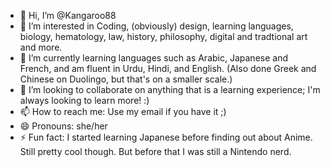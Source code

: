 - 👋 Hi, I’m @Kangaroo88
- 👀 I’m interested in Coding, (obviously) design, learning languages, biology, hematology, law, history, philosophy, digital and tradtional art and more.
- 🌱 I’m currently learning languages such as Arabic, Japanese and French, and am fluent in Urdu, Hindi, and English. (Also done Greek and Chinese on Duolingo, but that's on a smaller scale.)
- 💞️ I’m looking to collaborate on anything that is a learning experience; I'm always looking to learn more! :)
- 📫 How to reach me: Use my email if you have it ;)
- 😄 Pronouns: she/her
- ⚡ Fun fact: I started learning Japanese before finding out about Anime. Still pretty cool though. But before that I was still a Nintendo nerd.

<!---
Kangaroo88/Kangaroo88 is a ✨ special ✨ repository because its `README.md` (this file) appears on your GitHub profile.
You can click the Preview link to take a look at your changes.
--->
